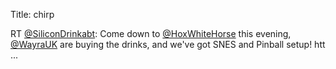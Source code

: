 Title: chirp

RT <a href="http://twitter.com/SiliconDrinkabt">@SiliconDrinkabt</a>: Come down to <a href="http://twitter.com/HoxWhiteHorse">@HoxWhiteHorse</a> this evening, <a href="http://twitter.com/WayraUK">@WayraUK</a> are buying the drinks, and we've got SNES and Pinball setup! htt ...
